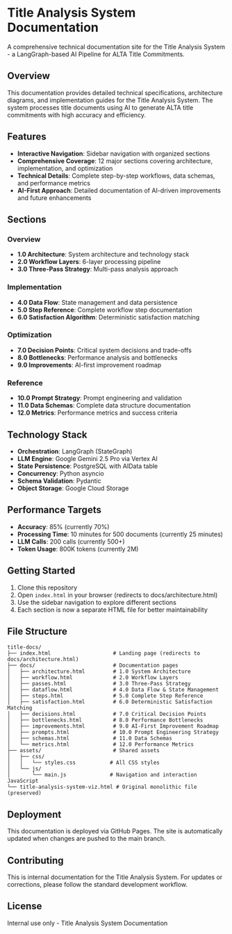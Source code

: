 # Title Analysis System Documentation

A comprehensive technical documentation site for the Title Analysis System - a LangGraph-based AI Pipeline for ALTA Title Commitments.

## Overview

This documentation provides detailed technical specifications, architecture diagrams, and implementation guides for the Title Analysis System. The system processes title documents using AI to generate ALTA title commitments with high accuracy and efficiency.

## Features

- **Interactive Navigation**: Sidebar navigation with organized sections
- **Comprehensive Coverage**: 12 major sections covering architecture, implementation, and optimization
- **Technical Details**: Complete step-by-step workflows, data schemas, and performance metrics
- **AI-First Approach**: Detailed documentation of AI-driven improvements and future enhancements

## Sections

### Overview
- **1.0 Architecture**: System architecture and technology stack
- **2.0 Workflow Layers**: 6-layer processing pipeline
- **3.0 Three-Pass Strategy**: Multi-pass analysis approach

### Implementation
- **4.0 Data Flow**: State management and data persistence
- **5.0 Step Reference**: Complete workflow step documentation
- **6.0 Satisfaction Algorithm**: Deterministic satisfaction matching

### Optimization
- **7.0 Decision Points**: Critical system decisions and trade-offs
- **8.0 Bottlenecks**: Performance analysis and bottlenecks
- **9.0 Improvements**: AI-first improvement roadmap

### Reference
- **10.0 Prompt Strategy**: Prompt engineering and validation
- **11.0 Data Schemas**: Complete data structure documentation
- **12.0 Metrics**: Performance metrics and success criteria

## Technology Stack

- **Orchestration**: LangGraph (StateGraph)
- **LLM Engine**: Google Gemini 2.5 Pro via Vertex AI
- **State Persistence**: PostgreSQL with AIData table
- **Concurrency**: Python asyncio
- **Schema Validation**: Pydantic
- **Object Storage**: Google Cloud Storage

## Performance Targets

- **Accuracy**: 85% (currently 70%)
- **Processing Time**: 10 minutes for 500 documents (currently 25 minutes)
- **LLM Calls**: 200 calls (currently 500+)
- **Token Usage**: 800K tokens (currently 2M)

## Getting Started

1. Clone this repository
2. Open `index.html` in your browser (redirects to docs/architecture.html)
3. Use the sidebar navigation to explore different sections
4. Each section is now a separate HTML file for better maintainability

## File Structure

```
title-docs/
├── index.html                    # Landing page (redirects to docs/architecture.html)
├── docs/                         # Documentation pages
│   ├── architecture.html         # 1.0 System Architecture
│   ├── workflow.html             # 2.0 Workflow Layers
│   ├── passes.html               # 3.0 Three-Pass Strategy
│   ├── dataflow.html             # 4.0 Data Flow & State Management
│   ├── steps.html                # 5.0 Complete Step Reference
│   ├── satisfaction.html         # 6.0 Deterministic Satisfaction Matching
│   ├── decisions.html            # 7.0 Critical Decision Points
│   ├── bottlenecks.html          # 8.0 Performance Bottlenecks
│   ├── improvements.html         # 9.0 AI-First Improvement Roadmap
│   ├── prompts.html              # 10.0 Prompt Engineering Strategy
│   ├── schemas.html              # 11.0 Data Schemas
│   └── metrics.html              # 12.0 Performance Metrics
├── assets/                       # Shared assets
│   ├── css/
│   │   └── styles.css           # All CSS styles
│   └── js/
│       └── main.js              # Navigation and interaction JavaScript
└── title-analysis-system-viz.html # Original monolithic file (preserved)
```

## Deployment

This documentation is deployed via GitHub Pages. The site is automatically updated when changes are pushed to the main branch.

## Contributing

This is internal documentation for the Title Analysis System. For updates or corrections, please follow the standard development workflow.

## License

Internal use only - Title Analysis System Documentation
